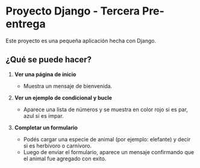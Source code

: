 # Proyecto Django - Tercera Pre-entrega

Este proyecto es una pequeña aplicación hecha con Django.

## ¿Qué se puede hacer?

1. **Ver una página de inicio**
   - Muestra un mensaje de bienvenida.

2. **Ver un ejemplo de condicional y bucle**
   - Aparece una lista de números y se muestra en color rojo si es par, azul si es impar.

3. **Completar un formulario**
   - Podés cargar una especie de animal (por ejemplo: elefante) y decir si es herbívoro o carnívoro.
   - Luego de enviar el formulario, aparece un mensaje confirmando que el animal fue agregado con exito.
